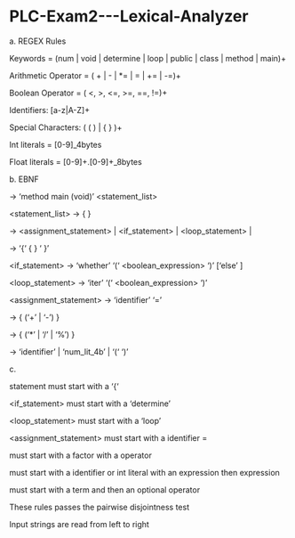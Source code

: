 # PLC-Exam2---Lexical-Analyzer
a. REGEX Rules

  Keywords = (num | void | determine | loop | public | class | method | main)+
 
  Arithmetic Operator =  ( + | - | *=  | = | += | -=)+
 
  Boolean Operator = ( <, >, <=, >=, ==, !=)+
  
  Identifiers: [a-z|A-Z]+
  
  Special Characters: ( (  ) | { } )+
  
  Int literals = [0-9]_4bytes
  
  Float literals = [0-9]+.[0-9]+_8bytes

b. EBNF

  <program> → ‘method main (void)’ <statement_list> 
  
  <statement_list> → <statement> { <statement> }
    
  <statement>  → <assignment_statement> | <if_statement> | <loop_statement> | <block>
    
  <block> → ‘{‘  { <statement> } ‘ }’
    
  <if_statement> → ‘whether’  ‘(‘ <boolean_expression> ‘)’ <statement> [‘else’ <statement>]
    
  <loop_statement> → ‘iter’ ‘(‘ <boolean_expression> ‘)’ <statement> 
    
  <assignment_statement> → ‘identifier’ ‘=’ <expression>
    
  <expression> → <term> { (‘+’ | ‘-’) <term>}
    
  <term> → <factor> { (‘*’ | ‘/’ | ‘%’) <factor> }
    
  <factor> → ‘identifier’ | ‘num_lit_4b’ | ‘(‘ <expression> ‘)’
  
  c. 
    
  <block> statement must start with a ‘{‘
    
  <if_statement> must start with a ‘determine’
    
  <loop_statement> must start with a ‘loop’
    
  <assignment_statement> must start with a identifier = 
    
  <term> must start with a factor with a operator
    
  <factor> must start with a identifier or int literal with an expression then expression
    
  <expression> must start with a term and then an optional operator

  These rules passes the pairwise disjointness test
    
  Input strings are read from left to right 

  
  
